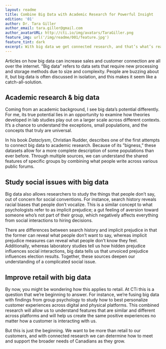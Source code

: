 ```yaml
---
layout: readme
title: Combine Big Data with Academic Research for Powerful Insight
edition: '01'
author: Dr. Tara Giller
author_email: tara.giller@gmail.com
author_avatarURL: http://cti.io/img/avatars/TaraGiller.png
feature_img: url('/img/readme/001/feature.jpg')
feature_tint: dark
excerpt: With big data we get connected research, and that’s what’s really powerful.
---
```


Articles on how big data can increase sales and customer connection are all over the internet. “Big data” refers to data sets that require new processing and storage methods due to size and complexity. People are buzzing about it, but big data is often discussed in isolation, and this makes it seem like a catch-all-solution. 

## Academic research & big data
  
Coming from an academic background, I see big data’s potential differently. For me, its true potential lies in an opportunity to examine how theories developed in lab studies play out on a larger scale across different contexts. It’s a chance to understand the exceptions, small populations, and the concepts that truly are universal.  

In his book _Dataclysm_, Christian Rudder, describes one of the first attempts to connect big data to academic research. Because of its ”bigness,” these datasets allow for a more complete description of some populations than ever before. Through multiple sources, we can understand the shared features of specific groups by combining what people write across various public forums.

## Study social issues with big data

Big data also allows researchers to study the things that people don’t say, out of concern for social conventions. For instance, search history reveals racial biases that people don’t vocalize. This is a similar concept to what psychologists refer to as implicit prejudice; a gut feeling of aversion toward someone who’s not part of their group, which negatively affects everything from social interactions to hiring decisions. 

There are differences between search history and implicit prejudice in that the former can reveal what people don’t want to say, whereas implicit prejudice measures can reveal what people don’t know they feel. Additionally, whereas laboratory studies tell us how hidden prejudice influences social interactions, big data tells us that unvoiced prejudice influences election results. Together, these sources deepen our understanding of a complicated social issue. 

## Improve retail with big data

By now, you might be wondering how this applies to retail. At CTi this is a question that we’re beginning to answer. For instance, we’re fusing big data with findings from group psychology to study how to best personalize customer experiences across digital and physical platforms. This combined research will allow us to understand features that are similar and different across platforms and will help us create the same positive experiences no matter how a customer is interacting with us. 

But this is just the beginning. We want to be more than retail to our customers, and with connected research we can determine how to meet and support the broader needs of Canadians as they grow. 
